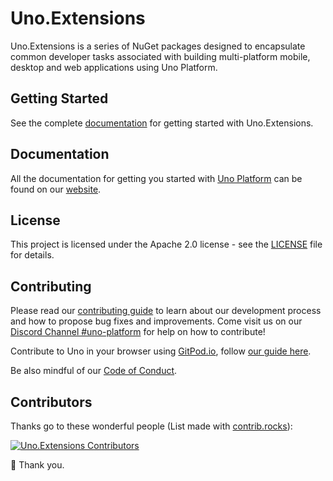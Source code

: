 ﻿# Uno.Extensions

Uno.Extensions is a series of NuGet packages designed to encapsulate common developer tasks associated with building multi-platform mobile, desktop and web applications using Uno Platform.

## Getting Started

See the complete [documentation](xref:Uno.Extensions.Overview) for getting started with Uno.Extensions.

## Documentation

All the documentation for getting you started with [Uno Platform](https://platform.uno/) can be found on our [website](xref:Uno.Extensions.Overview).

## License

This project is licensed under the Apache 2.0 license - see the [LICENSE](LICENSE) file for details.

## Contributing

Please read our [contributing guide](https://github.com/unoplatform/uno/blob/master/CONTRIBUTING.md) to learn about our development process and how to propose bug fixes and improvements.
Come visit us on our [Discord Channel #uno-platform](https://discord.gg/eBHZSKG) for help on how to contribute!

Contribute to Uno in your browser using [GitPod.io](https://gitpod.io), follow [our guide here](https://platform.uno/docs/articles/features/working-with-gitpod.html).

Be also mindful of our [Code of Conduct](CODE_OF_CONDUCT.md).

## Contributors

Thanks go to these wonderful people (List made with [contrib.rocks](https://contrib.rocks)):

[![Uno.Extensions Contributors](https://contrib.rocks/image?repo=unoplatform/uno.extensions)](https://github.com/unoplatform/uno.extensions/graphs/contributors)

💖 Thank you.

